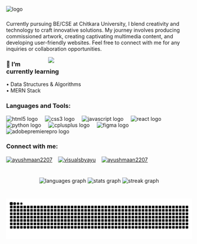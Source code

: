 ![logo](https://media.licdn.com/dms/image/D5616AQGbdTx1y7lC0Q/profile-displaybackgroundimage-shrink_350_1400/0/1715495055209?e=1725494400&v=beta&t=Tb8Y-rsdjbDsq4iEvlMz3qimEQgNeaFeLONdIK_tCAE)
###

<p align="left">Currently pursuing BE/CSE at Chitkara University, I blend creativity and technology to craft innovative solutions. My journey involves producing commissioned artwork, creating captivating multimedia content, and developing user-friendly websites.  Feel free to connect with me for any inquiries or collaboration opportunities.</p>





<img align="right" width="390" src="gifi.gif"  />

<h3 align="left">🌱 I’m currently learning</h3>
<p align="left">• Data Structures & Algorithms<br>• MERN Stack</p>


<h3 align="left">Languages and Tools:</h3>
<div align="left">
  <img src="https://cdn.simpleicons.org/html5/E34F26" height="40" alt="html5 logo"  />
  <img width="12" />
  <img src="https://cdn.jsdelivr.net/gh/devicons/devicon/icons/css3/css3-original.svg" height="40" alt="css3 logo"  />
  <img width="12" />
  <img src="https://cdn.jsdelivr.net/gh/devicons/devicon/icons/javascript/javascript-plain.svg" height="40" alt="javascript logo"  />
  <img width="12" />
  <img src="https://cdn.jsdelivr.net/gh/devicons/devicon/icons/react/react-original.svg" height="40" alt="react logo"  />
  <img width="12" />
  <img src="https://cdn.jsdelivr.net/gh/devicons/devicon/icons/python/python-original.svg" height="40" alt="python logo"  />
  <img width="12" />
  <img src="https://cdn.jsdelivr.net/gh/devicons/devicon/icons/cplusplus/cplusplus-original.svg" height="40" alt="cplusplus logo"  />
  <img width="12" />
  <img src="https://cdn.jsdelivr.net/gh/devicons/devicon/icons/figma/figma-original.svg" height="40" alt="figma logo"  />
  <img width="12" />
  <img src="https://cdn.simpleicons.org/adobepremierepro/9999FF" height="40" alt="adobepremierepro logo"  />
</div>

###

<h3 align="left">Connect with me:</h3>
<p align="left">
<a href="https://linkedin.com/in/ayushmaan2207" target="blank"><img align="center" src="https://raw.githubusercontent.com/rahuldkjain/github-profile-readme-generator/master/src/images/icons/Social/linked-in-alt.svg" alt="ayushmaan2207" height="52" width="40" /></a><img width="12" />
<a href="https://instagram.com/visualsbyayu" target="blank"><img align="center" src="https://raw.githubusercontent.com/rahuldkjain/github-profile-readme-generator/master/src/images/icons/Social/instagram.svg" alt="visualsbyayu" height="52" width="40" /></a><img width="12" />
<a href="https://www.leetcode.com/ayushmaan2207" target="blank"><img align="center" src="https://raw.githubusercontent.com/rahuldkjain/github-profile-readme-generator/master/src/images/icons/Social/leet-code.svg" alt="ayushmaan2207" height="52" width="40" /></a><img width="12" />
</p>

###

<br clear="both">

<div align="center">
  <img src="https://github-readme-stats.vercel.app/api/top-langs?username=ayushmaan2207&locale=en&hide_title=false&layout=compact&card_width=320&langs_count=5&theme=github_dark&hide_border=true" height="150" alt="languages graph"  />
  <img src="https://github-readme-stats.vercel.app/api?username=ayushmaan2207&hide_title=false&hide_rank=false&show_icons=true&include_all_commits=true&count_private=true&disable_animations=false&theme=github_dark&locale=en&hide_border=true" height="150" alt="stats graph"  />
  <img src="https://streak-stats.demolab.com?user=ayushmaan2207&locale=en&mode=weekly&theme=github_dark&hide_border=true&border_radius=5" height="150" alt="streak graph"  />
</div>

###

<br clear="both">

<img src="https://raw.githubusercontent.com/ayushmaan2207/ayushmaan2207/output/snake.svg" alt="Snake animation" />

###

###
